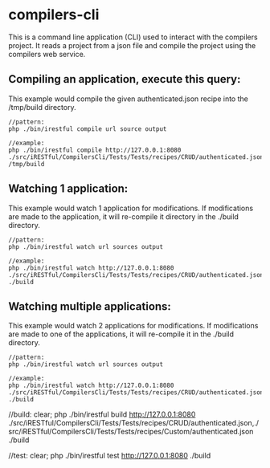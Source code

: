 # compilers-cli
This is a command line application (CLI) used to interact with the compilers project.  It reads a project from a json file and compile the project using the compilers web service.

## Compiling an application, execute this query:
This example would compile the given authenticated.json recipe into the /tmp/build directory.
```
//pattern:
php ./bin/irestful compile url source output

//example:
php ./bin/irestful compile http://127.0.0.1:8080 ./src/iRESTful/CompilersCli/Tests/Tests/recipes/CRUD/authenticated.json /tmp/build
```


## Watching 1 application:
This example would watch 1 application for modifications.  If modifications are made to the application, it will re-compile it directory in the ./build directory.
```
//pattern:
php ./bin/irestful watch url sources output

//example:
php ./bin/irestful watch http://127.0.0.1:8080 ./src/iRESTful/CompilersCli/Tests/Tests/recipes/CRUD/authenticated.json ./build
```

## Watching multiple applications:
This example would watch 2 applications for modifications.  If modifications are made to one of the applications, it will re-compile it in the ./build directory.
```
//pattern:
php ./bin/irestful watch url sources output

//example:
php ./bin/irestful watch http://127.0.0.1:8080 ./src/iRESTful/CompilersCli/Tests/Tests/recipes/CRUD/authenticated.json,./src/iRESTful/CompilersCli/Tests/Tests/recipes/Custom/authenticated.json ./build
```

//build:
clear; php ./bin/irestful build http://127.0.0.1:8080 ./src/iRESTful/CompilersCli/Tests/Tests/recipes/CRUD/authenticated.json,./src/iRESTful/CompilersCli/Tests/Tests/recipes/Custom/authenticated.json ./build

//test:
clear; php ./bin/irestful test http://127.0.0.1:8080 ./build

